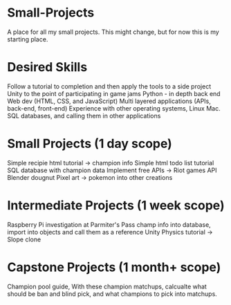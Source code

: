 # Small-Projects
 A place for all my small projects. This might change, but for now this is my starting place.

# Desired Skills
Follow a tutorial to completion and then apply the tools to a side project
Unity to the point of participating in game jams
Python - in depth back end
Web dev (HTML, CSS, and JavaScript)
Multi layered applications (APIs, back-end, front-end)
Experience with other operating systems, Linux Mac.
SQL databases, and calling them in other applications

# Small Projects (1 day scope)
Simple recipie html tutorial -> champion info
Simple html todo list tutorial
SQL database with champion data
Implement free APIs -> Riot games API
Blender dougnut
Pixel art -> pokemon into other creations

# Intermediate Projects (1 week scope)
Raspberry Pi investigation at Parmiter's
Pass champ info into database, import into objects and call them as a reference
Unity Physics tutorial -> Slope clone

# Capstone Projects (1 month+ scope)
Champion pool guide, With these champion matchups, calcualte what should be ban and blind pick, and what champions to pick into matchups.
